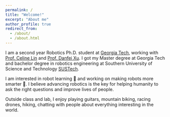 ```yaml
---
permalink: /
title: "Welcome!"
excerpt: "About me"
author_profile: true
redirect_from: 
  - /about/
  - /about.html
---
```


I am a second year Robotics Ph.D. student at [Georgia Tech](https://www.gatech.edu/), working with [Prof. Celine Lin](https://eiclab.scs.gatech.edu/pages/team.html) and [Prof. Danfei Xu](https://faculty.cc.gatech.edu/~danfei/). I got my Master degree at Georgia Tech and bachelor degree in robotics engineering at Southern University of Science and Technology [SUSTech](https://www.sustech.edu.cn/).

I am interested in robot learning 🤖 and working on making robots more smarter 🧠. I believe advancing robotics is the key for helping humanity to ask the right questions and improve lives of people.

Outside class and lab, I enjoy playing guitars, mountain biking, racing drones, hiking, chatting with people about everything interesting in the world.

<!-- Control and playing with dynamics is one of the most beautiful things in the nature, especially in animals movements and in human sports. Building hardware and design control algorithms to replicate those behaviors in robots is a goal of mine, which can also help us understand the science behind mother nature. -->

